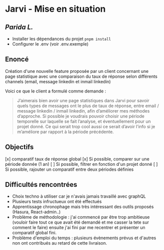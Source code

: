 # Jarvi - Mise en situation

## _Parida L._

* Installer les dépendances du projet
    `pnpm install`
* Configurer le .env (voir .env.exemple)

## Enoncé

Création d'une nouvelle feature proposée par un client concernant une page statistique avec une comparaison du taux de réponse selon différents channels (email, message linkedin et inmail linkedin)

Voici ce que le client a formulé comme demande :
> J’aimerais bien avoir une page statistiques dans Jarvi pour savoir
quels types de messages ont le plus de taux de réponse, entre email /
message linkedin / inmail linkedin, afin d’améliorer mes méthodes
d’approche. Si possible je voudrais pouvoir choisir une période
temporelle sur laquelle se fait l’analyse, et éventuellement pour un
projet donné. Ce qui serait trop cool aussi ce serait d’avoir l’info si
je m’améliore par rapport à la période précédente.

## Objectifs

[x]  comparatif taux de réponse global
[x] Si possible, comparer sur une période donnée (1 an)
[ ] Si possible, filtrer en fonction d'un projet donné
[ ] Si possible, rajouter un comparatif entre deux périodes définies

## Difficultés rencontrées

* Choix techno à utiliser car je n'avais jamais travaillé avec graphQL
* Plusieurs tests infructueux ont été effectués
* Apprentissage chronophage mais très intéressant des outils proposés (Hasura, React-admin..)
* Problème de méthodologie : j'ai commencé par être trop ambitieuse (vouloir faire tout ce que avait été demandé et me casser la tete sur comment le faire) ensuite j'ai fini par me recentrer et présenter un comparatif global fini.
* Problème d'emploi du temps : plusieurs évènements prévus et d'autres non ont contribués au retard de cette livraison.
